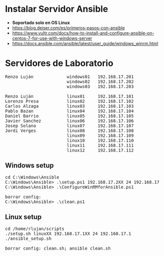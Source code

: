 # Instalar Servidor Ansible
* **Soportado solo en OS Linux**
* https://blog.deiser.com/es/primeros-pasos-con-ansible
* https://www.vultr.com/docs/how-to-install-and-configure-ansible-on-centos-7-for-use-with-windows-server
* https://docs.ansible.com/ansible/latest/user_guide/windows_winrm.html

# Servidores de Laboratorio
<pre>
Renzo Luján             windows01   192.168.17.201
                        windows02   192.168.17.202
                        windows03   192.168.17.203

Renzo Luján             linux01     192.168.17.101
Lorenzo Presa           linux02     192.168.17.102
Carlos Alzaga           linux03     192.168.17.103
Pablo Bazan             linux04     192.168.17.104
Daniel Barrio           linux05     192.168.17.105
Javier Sanchez          linux06     192.168.17.106
Josep Solano            linux07     192.168.17.107
Jordi Verges            linux08     192.168.17.108
                        linux09     192.168.17.109
                        linux10     192.168.17.110
                        linux11     192.168.17.111
                        linux12     192.168.17.112
</pre>

## Windows setup
<pre>
cd C:\Windows\Ansible
C:\Windows\Ansible> .\setup.ps1 192.168.17.2XX 24 192.168.17.1
C:\Windows\Ansible> .\ConfigureWinRMforAnsible.ps1

borrar config:
C:\Windows\Ansible> .\clean.ps1
</pre>

## Linux setup
<pre>
cd /home/rlujan/scripts
./setup.sh linuxXX 192.168.17.1XX 24 192.168.17.1
./ansible_setup.sh

borrar config: clean.sh; ansible_clean.sh
</pre>
